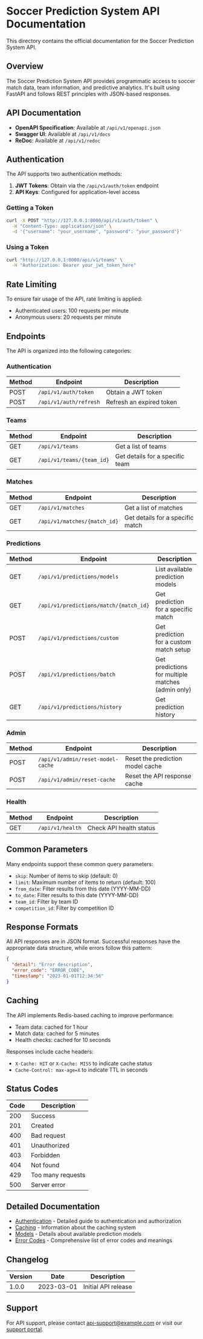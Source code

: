 # Soccer Prediction System API Documentation

This directory contains the official documentation for the Soccer Prediction System API.

## Overview

The Soccer Prediction System API provides programmatic access to soccer match data, team information, and predictive analytics. It's built using FastAPI and follows REST principles with JSON-based responses.

## API Documentation

- **OpenAPI Specification**: Available at `/api/v1/openapi.json`
- **Swagger UI**: Available at `/api/v1/docs`
- **ReDoc**: Available at `/api/v1/redoc`

## Authentication

The API supports two authentication methods:

1. **JWT Tokens**: Obtain via the `/api/v1/auth/token` endpoint
2. **API Keys**: Configured for application-level access

### Getting a Token

```bash
curl -X POST "http://127.0.0.1:8000/api/v1/auth/token" \
  -H "Content-Type: application/json" \
  -d '{"username": "your_username", "password": "your_password"}'
```

### Using a Token

```bash
curl "http://127.0.0.1:8000/api/v1/teams" \
  -H "Authorization: Bearer your_jwt_token_here"
```

## Rate Limiting

To ensure fair usage of the API, rate limiting is applied:

- Authenticated users: 100 requests per minute
- Anonymous users: 20 requests per minute

## Endpoints

The API is organized into the following categories:

### Authentication

| Method | Endpoint | Description |
|--------|----------|-------------|
| POST | `/api/v1/auth/token` | Obtain a JWT token |
| POST | `/api/v1/auth/refresh` | Refresh an expired token |

### Teams

| Method | Endpoint | Description |
|--------|----------|-------------|
| GET | `/api/v1/teams` | Get a list of teams |
| GET | `/api/v1/teams/{team_id}` | Get details for a specific team |

### Matches

| Method | Endpoint | Description |
|--------|----------|-------------|
| GET | `/api/v1/matches` | Get a list of matches |
| GET | `/api/v1/matches/{match_id}` | Get details for a specific match |

### Predictions

| Method | Endpoint | Description |
|--------|----------|-------------|
| GET | `/api/v1/predictions/models` | List available prediction models |
| GET | `/api/v1/predictions/match/{match_id}` | Get prediction for a specific match |
| POST | `/api/v1/predictions/custom` | Get prediction for a custom match setup |
| POST | `/api/v1/predictions/batch` | Get predictions for multiple matches (admin only) |
| GET | `/api/v1/predictions/history` | Get prediction history |

### Admin

| Method | Endpoint | Description |
|--------|----------|-------------|
| POST | `/api/v1/admin/reset-model-cache` | Reset the prediction model cache |
| POST | `/api/v1/admin/reset-cache` | Reset the API response cache |

### Health

| Method | Endpoint | Description |
|--------|----------|-------------|
| GET | `/api/v1/health` | Check API health status |

## Common Parameters

Many endpoints support these common query parameters:

- `skip`: Number of items to skip (default: 0)
- `limit`: Maximum number of items to return (default: 100)
- `from_date`: Filter results from this date (YYYY-MM-DD)
- `to_date`: Filter results to this date (YYYY-MM-DD)
- `team_id`: Filter by team ID
- `competition_id`: Filter by competition ID

## Response Formats

All API responses are in JSON format. Successful responses have the appropriate data structure, while errors follow this pattern:

```json
{
  "detail": "Error description",
  "error_code": "ERROR_CODE",
  "timestamp": "2023-01-01T12:34:56"
}
```

## Caching

The API implements Redis-based caching to improve performance:

- Team data: cached for 1 hour
- Match data: cached for 5 minutes
- Health checks: cached for 10 seconds

Responses include cache headers:
- `X-Cache: HIT` or `X-Cache: MISS` to indicate cache status
- `Cache-Control: max-age=X` to indicate TTL in seconds

## Status Codes

| Code | Description |
|------|-------------|
| 200 | Success |
| 201 | Created |
| 400 | Bad request |
| 401 | Unauthorized |
| 403 | Forbidden |
| 404 | Not found |
| 429 | Too many requests |
| 500 | Server error |

## Detailed Documentation

- [Authentication](./authentication.md) - Detailed guide to authentication and authorization
- [Caching](./caching.md) - Information about the caching system
- [Models](./models.md) - Details about available prediction models
- [Error Codes](./errors.md) - Comprehensive list of error codes and meanings

## Changelog

| Version | Date | Description |
|---------|------|-------------|
| 1.0.0 | 2023-03-01 | Initial API release |

## Support

For API support, please contact api-support@example.com or visit our [support portal](https://www.example.com/support). 
